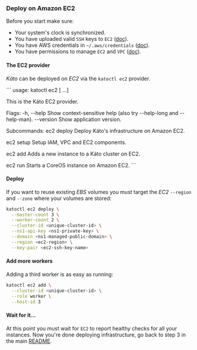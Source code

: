 ### Deploy on Amazon EC2

Before you start make sure:
- Your system's clock is synchronized.
- You have uploaded valid `SSH` keys to `EC2` ([doc](http://docs.aws.amazon.com/AWSEC2/latest/UserGuide/ec2-key-pairs.html)).
- You have AWS credentials in `~/.aws/credentials` ([doc](https://github.com/aws/aws-sdk-go/wiki/configuring-sdk#shared-credentials-file)).
- You have permissions to manage `EC2` and `VPC` ([doc](http://docs.aws.amazon.com/IAM/latest/UserGuide/access_permissions.html)).

#### The EC2 provider

*Káto* can be deployed on *EC2* via the `katoctl ec2` provider.

´´´
usage: katoctl ec2 <command> [<args> ...]

This is the Káto EC2 provider.

Flags:
  -h, --help     Show context-sensitive help (also try --help-long and --help-man).
      --version  Show application version.

Subcommands:
  ec2 deploy
    Deploy Káto's infrastructure on Amazon EC2.

  ec2 setup
    Setup IAM, VPC and EC2 components.

  ec2 add
    Adds a new instance to a Káto cluster on EC2.

  ec2 run
    Starts a CoreOS instance on Amazon EC2.
´´´

#### Deploy

If you want to reuse existing *EBS* volumes you must target the *EC2* `--region` and `--zone` where your volumes are stored:

```bash
katoctl ec2 deploy \
  --master-count 3 \
  --worker-count 2 \
  --cluster-id <unique-cluster-id> \
  --ns1-api-key <ns1-private-key> \
  --domain <ns1-managed-public-domain> \
  --region <ec2-region> \
  --key-pair <ec2-ssh-key-name>
```

#### Add more workers
Adding a third worker is as easy as running:
```bash
katoctl ec2 add \
  --cluster-id <unique-cluster-id> \
  --role worker \
  --host-id 3
```

#### Wait for it...
At this point you must wait for `EC2` to report healthy checks for all your instances. Now you're done deploying infrastructure, go back to step 3 in the main [README](https://github.com/h0tbird/kato/blob/master/README.md#3-pre-flight-checklist).
